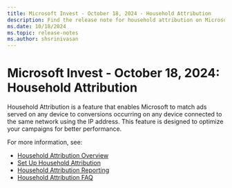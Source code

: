 ```yaml
---
title: Microsoft Invest - October 18, 2024 - Household Attribution
description: Find the release note for household attribution on Microsoft Invest.
ms.date: 10/18/2024
ms.topic: release-notes
ms.author: shsrinivasan
---
```


# Microsoft Invest - October 18, 2024: Household Attribution

Household Attribution is a feature that enables Microsoft to match ads served on any device to conversions occurring on any device connected to the same network using the IP address. This feature is designed to optimize your campaigns for better performance.

For more information, see:

- [Household Attribution Overview](household-attribution.md)
- [Set Up Household Attribution](set-up-household-attribution.md)
- [Household Attribution Reporting](household-attribution-reporting.md)
- [Household Attribution FAQ](household-attribution-faq.md)